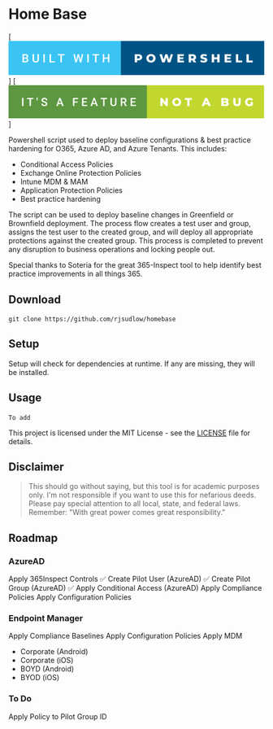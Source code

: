 # Home Base
[![made-with-PowerShell](misc\built-with-powershell.svg)]
[![feature-not-a-bug](misc\it's-a-feature-not-a-bug.svg)]

Powershell script used to deploy baseline configurations & best practice hardening for O365, Azure AD, and Azure Tenants. This includes:
* Conditional Access Policies
* Exchange Online Protection Policies
* Intune MDM & MAM
* Application Protection Policies
* Best practice hardening

The script can be used to deploy baseline changes in Greenfield or Brownfield deployment. The process flow creates a test user and group, assigns the test user to the created group, and will deploy all appropriate protections against the created group. This process is completed to prevent any disruption to business operations and locking people out.

Special thanks to Soteria for the great 365-Inspect tool to help identify best practice improvements in all things 365.

## Download
```
git clone https://github.com/rjsudlow/homebase
```

## Setup
Setup will check for dependencies at runtime. If any are missing, they will be installed.

## Usage
```
To add
```

This project is licensed under the MIT License - see the [LICENSE](LICENSE) file for details.

## Disclaimer
>This should go without saying, but this tool is for academic purposes only. I'm not responsible if you want to use this
for nefarious deeds. Please pay special attention to all local, state, and federal laws. Remember:
"With great power comes great responsibility."

## Roadmap
### AzureAD
Apply 365Inspect Controls
:white_check_mark: Create Pilot User (AzureAD)
:white_check_mark: Create Pilot Group (AzureAD)
:white_check_mark: Apply Conditional Access (AzureAD)
Apply Compliance Policies
Apply Configuration Policies

### Endpoint Manager
Apply Compliance Baselines
Apply Configuration Policies
Apply MDM
  * Corporate (Android)
  * Corporate (iOS)
  * BOYD (Android)
  * BYOD (iOS)

### To Do
Apply Policy to Pilot Group ID
